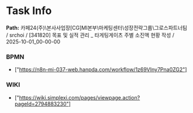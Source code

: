 # Task Info

**Path:** 카페24(주)\본사사업장\[CG]MI본부\마케팅센터\성장전략그룹\그로스파트너팀 / srchoi / [341820] 목표 및 실적 관리 _ 타게팅게이츠 주별 소진액 현황 작성 / 2025-10-01_00-00-00

### BPMN
- ["https://n8n-mi-037-web.hanpda.com/workflow/1z69VIny7Pna0ZG2"]

### WIKI
- ["https://wiki.simplexi.com/pages/viewpage.action?pageId=2794883230"]

